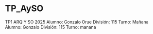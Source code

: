 # TP_AySO
TP1 ARQ Y SO 2025
Alumno: Gonzalo Orue
División: 115
Turno: Mañana
Alumno: Gonzalo
División: 115
Turno: manana
